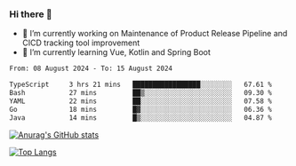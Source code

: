 ### Hi there 👋

- 🔭 I’m currently working on Maintenance of Product Release Pipeline and CICD tracking tool improvement
- 🌱 I’m currently learning Vue, Kotlin and Spring Boot

<!--START_SECTION:waka-->

```txt
From: 08 August 2024 - To: 15 August 2024

TypeScript     3 hrs 21 mins   █████████████████░░░░░░░░   67.61 %
Bash           27 mins         ██▒░░░░░░░░░░░░░░░░░░░░░░   09.30 %
YAML           22 mins         ██░░░░░░░░░░░░░░░░░░░░░░░   07.58 %
Go             18 mins         █▓░░░░░░░░░░░░░░░░░░░░░░░   06.36 %
Java           14 mins         █▒░░░░░░░░░░░░░░░░░░░░░░░   04.87 %
```

<!--END_SECTION:waka-->

[![Anurag's GitHub stats](https://github-readme-stats.vercel.app/api?username=yunhao981&show_icons=true&theme=solarized-dark)](https://github.com/anuraghazra/github-readme-stats)

[![Top Langs](https://github-readme-stats.vercel.app/api/top-langs/?username=yunhao981&theme=solarized-dark&layout=compact)](https://github.com/anuraghazra/github-readme-stats)

<!--
**yunhao981/yunhao981** is a ✨ _special_ ✨ repository because its `README.md` (this file) appears on your GitHub profile.

Here are some ideas to get you started:

- 🔭 I’m currently working on Maintenance of Release Pipeline and CICD tracking tool improvement
- 🌱 I’m currently learning Vue, Kotlin and Spring Boot
- 👯 I’m looking to collaborate on ...
- 🤔 I’m looking for help with ...
- 💬 Ask me about ...
- 📫 How to reach me: ...
- 😄 Pronouns: ...
- ⚡ Fun fact: ...
-->


